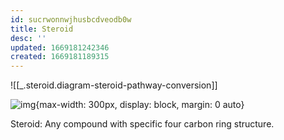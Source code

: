 ```yaml
---
id: sucrwonnwjhusbcdveodb0w
title: Steroid
desc: ''
updated: 1669181242346
created: 1669181189315
---
```


![[_.steroid.diagram-steroid-pathway-conversion]]


![img](/assets/images/Screen_Shot_2022-11-22_at_9.25.15_PM.png){max-width: 300px, display: block, margin: 0 auto}

Steroid: Any compound with specific four carbon ring structure. 


